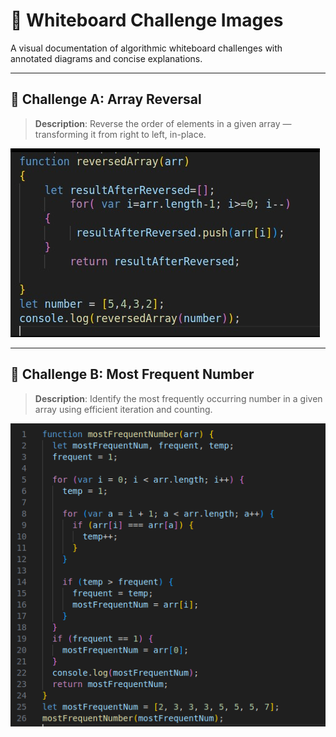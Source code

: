 # 🧪 Whiteboard Challenge Images

A visual documentation of algorithmic whiteboard challenges with annotated diagrams and concise explanations.

---

## 🔁 Challenge A: Array Reversal

> **Description**: Reverse the order of elements in a given array — transforming it from right to left, in-place.

![🧠 Array Reversal – Code Logic](./codeChallenges-images/reversedArray-img.png)

---

## 🔢 Challenge B: Most Frequent Number

> **Description**: Identify the most frequently occurring number in a given array using efficient iteration and counting.

![📊 Most Frequent Number – Solution Sketch](./codeChallenges-images/mostFrequentNumber.png)
